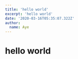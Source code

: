 ```yaml
---
title: 'hello world'
excerpt: 'hello world'
date: '2020-03-16T05:35:07.322Z'
author:
  name: Aye
---
```


# hello world